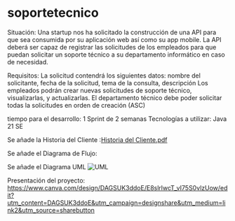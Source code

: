 # soportetecnico
 Situación:
Una startup nos ha solicitado la construcción de una API para que sea consumida por su aplicación web así como su app mobile. La API deberá ser capaz de registrar las solicitudes de los empleados para que puedan solicitar un soporte técnico a su departamento informático en caso de necesidad.

Requisitos:
La solicitud contendrá los siguientes datos: nombre del solicitante, fecha de la solicitud, tema de la consulta, descripción
Los empleados podrán crear nuevas solicitudes de soporte técnico, visualizarlas, y actualizarlas.
El departamento técnico debe poder solicitar todas la solicitudes en orden de creación (ASC)



tiempo para el desarrollo:
1 Sprint de 2 semanas
Tecnologías a utilizar:
Java 21 SE

Se añade la Historia del Cliente :[Historia del Cliente.pdf](https://github.com/user-attachments/files/17270202/Historia.del.Cliente.pdf)

Se añade el Diagrama de Flujo:

Se añade el Diagrama UML ![UML](https://github.com/user-attachments/assets/089df4a3-a7b6-4c48-96ec-112a0dadfdbd)

Presentación del proyecto: https://www.canva.com/design/DAGSUK3ddoE/E8slrlwcT_vI75S0vlzUow/edit?utm_content=DAGSUK3ddoE&utm_campaign=designshare&utm_medium=link2&utm_source=sharebutton


